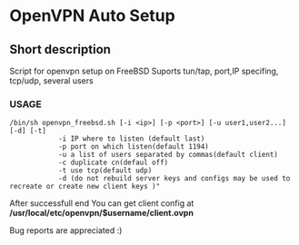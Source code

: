 # OpenVPN Auto Setup

## Short description

Script for openvpn setup on FreeBSD
Suports tun/tap, port,IP specifing, tcp/udp, several users


### USAGE

```
/bin/sh openvpn_freebsd.sh [-i <ip>] [-p <port>] [-u user1,user2...] [-d] [-t]
            -i IP where to listen (default last)
            -p port on which listen(default 1194)
            -u a list of users separated by commas(default client)
            -c duplicate cn(defaul off)
            -t use tcp(default udp)
            -d (do not rebuild server keys and configs may be used to recreate or create new client keys )" 
```

After successfull end You can get client config at **/usr/local/etc/openvpn/$username/client.ovpn**

Bug reports are appreciated :)
